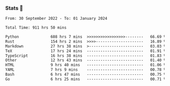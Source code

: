 ### Stats 👋
<!--START_SECTION:waka-->

```txt
From: 30 September 2022 - To: 01 January 2024

Total Time: 911 hrs 50 mins

Python              608 hrs 7 mins  >>>>>>>>>>>>>>>>>--------   66.69 %
Rust                154 hrs 2 mins  >>>>---------------------   16.89 %
Markdown            27 hrs 38 mins  >------------------------   03.03 %
TeX                 17 hrs 24 mins  -------------------------   01.91 %
TypeScript          16 hrs 38 mins  -------------------------   01.83 %
Other               12 hrs 43 mins  -------------------------   01.40 %
HTML                9 hrs 40 mins   -------------------------   01.06 %
YAML                7 hrs 9 mins    -------------------------   00.78 %
Bash                6 hrs 47 mins   -------------------------   00.75 %
Go                  6 hrs 25 mins   -------------------------   00.71 %
```

<!--END_SECTION:waka-->

<!--
**buhaytza2005/buhaytza2005** is a ✨ _special_ ✨ repository because its `README.md` (this file) appears on your GitHub profile.

Here are some ideas to get you started:

- 🔭 I’m currently working on ...
- 🌱 I’m currently learning ...
- 👯 I’m looking to collaborate on ...
- 🤔 I’m looking for help with ...
- 💬 Ask me about ...
- 📫 How to reach me: ...
- 😄 Pronouns: ...
- ⚡ Fun fact: ...
-->


